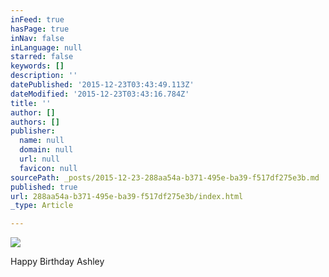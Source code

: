 ```yaml
---
inFeed: true
hasPage: true
inNav: false
inLanguage: null
starred: false
keywords: []
description: ''
datePublished: '2015-12-23T03:43:49.113Z'
dateModified: '2015-12-23T03:43:16.784Z'
title: ''
author: []
authors: []
publisher:
  name: null
  domain: null
  url: null
  favicon: null
sourcePath: _posts/2015-12-23-288aa54a-b371-495e-ba39-f517df275e3b.md
published: true
url: 288aa54a-b371-495e-ba39-f517df275e3b/index.html
_type: Article

---
```

![](https://the-grid-user-content.s3-us-west-2.amazonaws.com/7453cff5-b909-4a16-8826-6e9165bebf90.jpg)

Happy Birthday Ashley